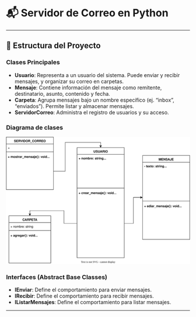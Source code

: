 # 📬 Servidor de Correo en Python
---

## 🧱 Estructura del Proyecto

### Clases Principales

- **Usuario**: Representa a un usuario del sistema. Puede enviar y recibir mensajes, y organizar su correo en carpetas.
- **Mensaje**: Contiene información del mensaje como remitente, destinatario, asunto, contenido y fecha.
- **Carpeta**: Agrupa mensajes bajo un nombre específico (ej. “inbox”, “enviados”). Permite listar y almacenar mensajes.
- **ServidorCorreo**: Administra el registro de usuarios y su acceso.


### Diagrama de clases
<!-- Diagrama SVG -->
<p align="center">
  <img src="./assets/diagrama.svg">
</p>


### Interfaces (Abstract Base Classes)

- **IEnviar**: Define el comportamiento para enviar mensajes.
- **IRecibir**: Define el comportamiento para recibir mensajes.
- **IListarMensajes**: Define el comportamiento para listar mensajes.

---